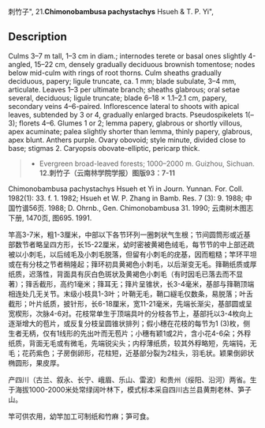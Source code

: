 刺竹子",
21.**Chimonobambusa pachystachys** Hsueh & T. P. Yi",

## Description
Culms 3–7 m tall, 1–3 cm in diam.; internodes terete or basal ones slightly 4-angled, 15–22 cm, densely gradually deciduous brownish tomentose; nodes below mid-culm with rings of root thorns. Culm sheaths gradually deciduous, papery; ligule truncate, ca. 1 mm; blade subulate, 3–4 mm, articulate. Leaves 1–3 per ultimate branch; sheaths glabrous; oral setae several, deciduous; ligule truncate; blade 6–18 × 1.1–2.1 cm, papery, secondary veins 4–6-paired. Inflorescence lateral to shoots with apical leaves, subtended by 3 or 4, gradually enlarged bracts. Pseudospikelets 1(–3); florets 4–6. Glumes 1 or 2; lemma papery, glabrous or shortly villous, apex acuminate; palea slightly shorter than lemma, thinly papery, glabrous, apex blunt. Anthers purple. Ovary obovoid; style minute, divided close to base; stigmas 2. Caryopsis obovate-elliptic, pericarp thick.

> * Evergreen broad-leaved forests; 1000–2000 m. Guizhou, Sichuan.
**12.刺竹子（云南林学院学报）图版93：7-11**

Chimonobambusa pachystachys Hsueh et Yi in Journ. Yunnan. For. Coll. 1982(1): 33. f. 1. 1982; Hsueh et W. P. Zhang in Bamb. Res. 7 (3): 9. 1988; 中国竹谱56页. 1988; D. Ohrnb., Gen. Chimonobambusa 31. 1990; 云南树木图志下册, 1470页, 图695. 1991.

竿高3-7米，粗1-3厘米，中部以下各节环列一圈刺状气生根；节间圆筒形或近基部数节者略呈四方形，长15-22厘米，幼时密被黄褐色绒毛，每节节的中上部还疏被以小刺毛，以后绒毛及小刺毛脱落，但留有小刺毛的疣基，因而粗糙；竿环平坦或在有分枝之节者稍隆起；箨环初具黄褐色小刺毛，以后渐变无毛。箨鞘纸质或厚纸质，迟落性，背面具有灰白色斑状及黄褐色小刺毛（有时因毛已落去而不显著）；箨舌截形，高约1毫米；箨耳无；箨片呈锥状，长3-4毫米，基部与箨鞘顶端相连处几无关节。末级小枝具1-3叶；叶鞘无毛，鞘口繸毛仅数条，易脱落；叶舌截形；叶片纸质，披针形，长6-18厘米，宽11-21毫米，先端长渐尖，基部圆或呈宽楔形，次脉4-6对。花枝常单生于顶端具叶的分枝各节上，基部托以3-4枚向上逐渐增大的苞片，或反复分枝呈圆锥状排列；假小穗在花枝的每节为1 (3)枚，侧生者无柄，仅有1线形的先出叶而无苞片；小穗有颖1或2片，含小花4-6朵；外稃纸质，背面无毛或有微毛，先端锐尖头；内稃薄纸质，较其外稃略短，先端钝，无毛；花药紫色；子房倒卵形，花柱短，近基部分裂为2柱头，羽毛状。颖果倒卵状椭圆形，果皮厚。

产四川（古兰、叙永、长宁、峨眉、乐山、雷波）和贵州（绥阳、沿河）两省。生于海拔1000-2000米处常绿阔叶林下，模式标本采自四川古兰县黄荆老林、笋子山。

竿可供农用，幼竿加工可制纸和竹麻；笋可食。

